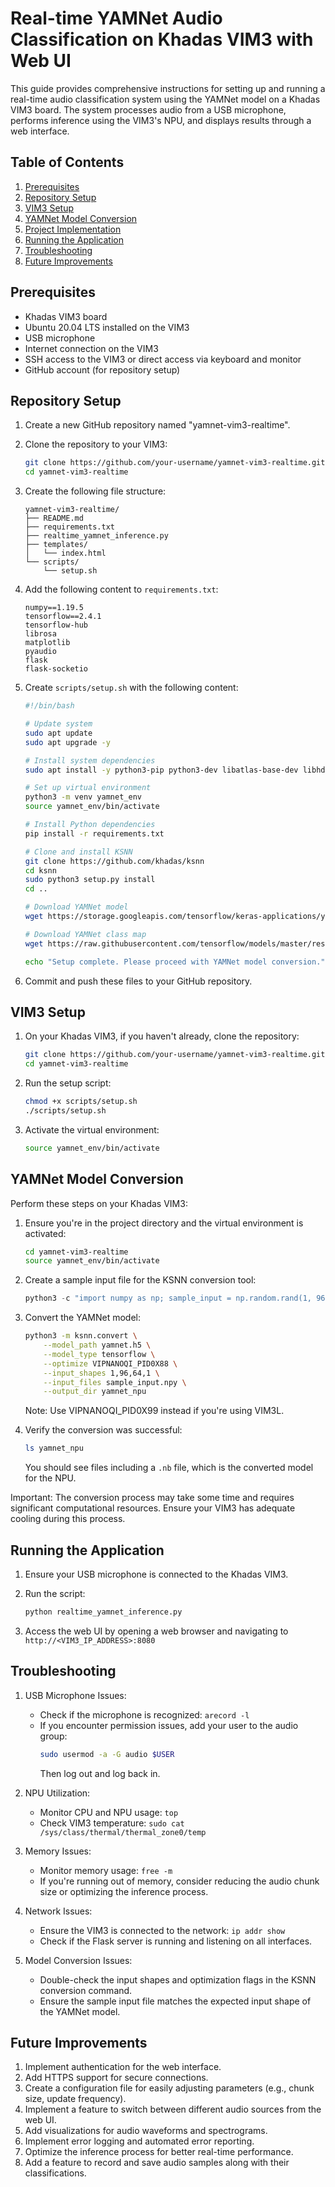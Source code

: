 # Real-time YAMNet Audio Classification on Khadas VIM3 with Web UI

This guide provides comprehensive instructions for setting up and running a real-time audio classification system using the YAMNet model on a Khadas VIM3 board. The system processes audio from a USB microphone, performs inference using the VIM3's NPU, and displays results through a web interface.

## Table of Contents
1. [Prerequisites](#prerequisites)
2. [Repository Setup](#repository-setup)
3. [VIM3 Setup](#vim3-setup)
4. [YAMNet Model Conversion](#yamnet-model-conversion)
5. [Project Implementation](#project-implementation)
6. [Running the Application](#running-the-application)
7. [Troubleshooting](#troubleshooting)
8. [Future Improvements](#future-improvements)

## Prerequisites

- Khadas VIM3 board
- Ubuntu 20.04 LTS installed on the VIM3
- USB microphone
- Internet connection on the VIM3
- SSH access to the VIM3 or direct access via keyboard and monitor
- GitHub account (for repository setup)

## Repository Setup

1. Create a new GitHub repository named "yamnet-vim3-realtime".
2. Clone the repository to your VIM3:
   ```bash
   git clone https://github.com/your-username/yamnet-vim3-realtime.git
   cd yamnet-vim3-realtime
   ```
3. Create the following file structure:
   ```
   yamnet-vim3-realtime/
   ├── README.md
   ├── requirements.txt
   ├── realtime_yamnet_inference.py
   ├── templates/
   │   └── index.html
   └── scripts/
       └── setup.sh
   ```

4. Add the following content to `requirements.txt`:
   ```
   numpy==1.19.5
   tensorflow==2.4.1
   tensorflow-hub
   librosa
   matplotlib
   pyaudio
   flask
   flask-socketio
   ```

5. Create `scripts/setup.sh` with the following content:
   ```bash
   #!/bin/bash

   # Update system
   sudo apt update
   sudo apt upgrade -y

   # Install system dependencies
   sudo apt install -y python3-pip python3-dev libatlas-base-dev libhdf5-dev libhdf5-serial-dev libjpeg-dev libpng-dev libfreetype6-dev libopenmpi-dev libblas-dev gfortran liblapack-dev libportaudio2 ffmpeg libsndfile1 portaudio19-dev

   # Set up virtual environment
   python3 -m venv yamnet_env
   source yamnet_env/bin/activate

   # Install Python dependencies
   pip install -r requirements.txt

   # Clone and install KSNN
   git clone https://github.com/khadas/ksnn
   cd ksnn
   sudo python3 setup.py install
   cd ..

   # Download YAMNet model
   wget https://storage.googleapis.com/tensorflow/keras-applications/yamnet/yamnet.h5

   # Download YAMNet class map
   wget https://raw.githubusercontent.com/tensorflow/models/master/research/audioset/yamnet/yamnet_class_map.csv

   echo "Setup complete. Please proceed with YAMNet model conversion."
   ```

6. Commit and push these files to your GitHub repository.

## VIM3 Setup

1. On your Khadas VIM3, if you haven't already, clone the repository:
   ```bash
   git clone https://github.com/your-username/yamnet-vim3-realtime.git
   cd yamnet-vim3-realtime
   ```

2. Run the setup script:
   ```bash
   chmod +x scripts/setup.sh
   ./scripts/setup.sh
   ```

3. Activate the virtual environment:
   ```bash
   source yamnet_env/bin/activate
   ```

## YAMNet Model Conversion

Perform these steps on your Khadas VIM3:

1. Ensure you're in the project directory and the virtual environment is activated:
   ```bash
   cd yamnet-vim3-realtime
   source yamnet_env/bin/activate
   ```

2. Create a sample input file for the KSNN conversion tool:
   ```python
   python3 -c "import numpy as np; sample_input = np.random.rand(1, 96, 64, 1).astype(np.float32); np.save('sample_input.npy', sample_input)"
   ```

3. Convert the YAMNet model:
   ```bash
   python3 -m ksnn.convert \
       --model_path yamnet.h5 \
       --model_type tensorflow \
       --optimize VIPNANOQI_PID0X88 \
       --input_shapes 1,96,64,1 \
       --input_files sample_input.npy \
       --output_dir yamnet_npu
   ```
   Note: Use VIPNANOQI_PID0X99 instead if you're using VIM3L.

4. Verify the conversion was successful:
   ```bash
   ls yamnet_npu
   ```
   You should see files including a `.nb` file, which is the converted model for the NPU.

Important: The conversion process may take some time and requires significant computational resources. Ensure your VIM3 has adequate cooling during this process.

## Running the Application

1. Ensure your USB microphone is connected to the Khadas VIM3.

2. Run the script:
   ```bash
   python realtime_yamnet_inference.py
   ```

3. Access the web UI by opening a web browser and navigating to `http://<VIM3_IP_ADDRESS>:8080`

## Troubleshooting

1. USB Microphone Issues:
   - Check if the microphone is recognized: `arecord -l`
   - If you encounter permission issues, add your user to the audio group:
     ```bash
     sudo usermod -a -G audio $USER
     ```
     Then log out and log back in.

2. NPU Utilization:
   - Monitor CPU and NPU usage: `top`
   - Check VIM3 temperature: `sudo cat /sys/class/thermal/thermal_zone0/temp`

3. Memory Issues:
   - Monitor memory usage: `free -m`
   - If you're running out of memory, consider reducing the audio chunk size or optimizing the inference process.

4. Network Issues:
   - Ensure the VIM3 is connected to the network: `ip addr show`
   - Check if the Flask server is running and listening on all interfaces.

5. Model Conversion Issues:
   - Double-check the input shapes and optimization flags in the KSNN conversion command.
   - Ensure the sample input file matches the expected input shape of the YAMNet model.

## Future Improvements

1. Implement authentication for the web interface.
2. Add HTTPS support for secure connections.
3. Create a configuration file for easily adjusting parameters (e.g., chunk size, update frequency).
4. Implement a feature to switch between different audio sources from the web UI.
5. Add visualizations for audio waveforms and spectrograms.
6. Implement error logging and automated error reporting.
7. Optimize the inference process for better real-time performance.
8. Add a feature to record and save audio samples along with their classifications.